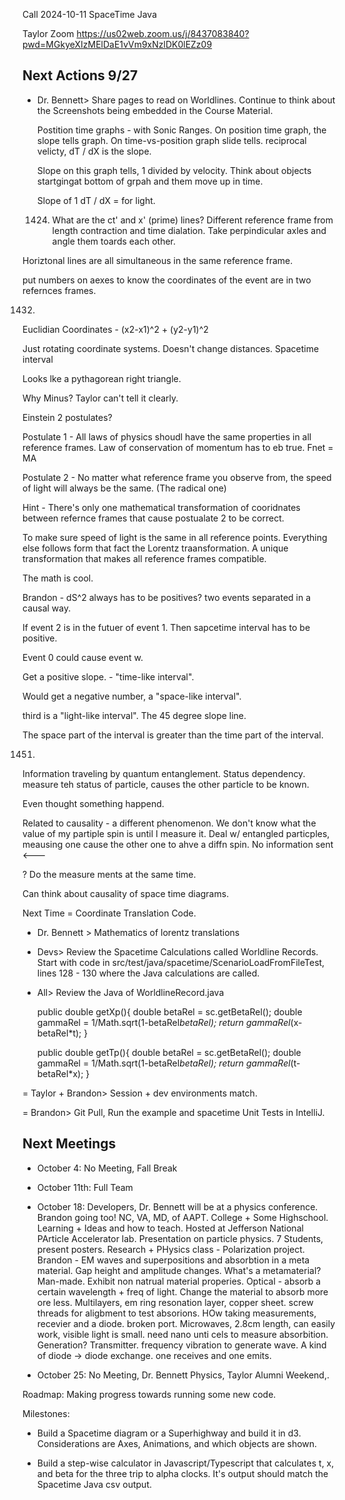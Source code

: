 Call 2024-10-11 SpaceTime Java 

Taylor Zoom https://us02web.zoom.us/j/8437083840?pwd=MGkyeXIzMElDaE1vVm9xNzlDK0lEZz09
 
## Next Actions 9/27

* Dr. Bennett> Share pages to read on Worldlines. Continue to think about the Screenshots being embedded in the Course Material.

	Postition time graphs - with Sonic Ranges.
	On position time graph, the slope tells graph.
	On time-vs-position graph slide tells.
		reciprocal velicty, dT / dX is the slope.

	Slope on this graph tells, 1 divided by velocity.
	Think about objects startgingat bottom of grpah and them move up in time.

	Slope of 1 dT / dX = for light.

	1424. What are the ct' and x' (prime) lines?  Different reference frame from length contraction and time dialation. Take perpindicular axles and angle them toards each other.

Horiztonal lines are all simultaneous in the same reference frame.

put numbers on aexes to know the coordinates of the event are in two refernces frames.

1432. 
Euclidian Coordinates - (x2-x1)^2 + (y2-y1)^2

Just rotating coordinate systems. Doesn't change distances.
Spacetime interval 

Looks lke a pythagorean right triangle.

Why Minus? Taylor can't tell it clearly.

Einstein 2 postulates?

Postulate 1 - All laws of physics shoudl have the same properties in all reference frames.  Law  of conservation of momentum has to eb true.
Fnet = MA

Postulate 2 - No matter what reference frame you observe from, the speed of light will always be the same. (The radical one)

Hint - There's only one mathematical transformation of cooridnates between refernce frames that cause postualate 2 to be correct.

To make sure speed of light is the same in all reference points. 
Everything else follows form that fact
the Lorentz traansformation.
A unique transformation that makes all reference frames compatible.

The math is cool.

Brandon - dS^2 always has to be positives?  two events separated in a causal way.  

If event 2 is in the futuer of event 1.  Then sapcetime interval has to be positive.

Event 0 could cause event w.

Get a positive slope. - "time-like interval".

Would get a negative number, a "space-like interval".

third is a "light-like interval".  The 45 degree slope line.

The space part of the interval is greater than the time part of the interval.

1451. 
Information traveling by quantum entanglement.  Status dependency.
measure teh status of particle, causes the other particle to be known.

Even thought something happend.

Related to causality - a different phenomenon. We don't know what the value of my partiple spin is until I measure it. 
Deal w/ entangled particples, meausing one cause the other one to ahve a diffn spin.  No information sent <--- 

? Do the measure ments at the same time.  

Can think about causality of space time diagrams.


Next Time = Coordinate Translation Code.
	
* Dr. Bennett > Mathematics of lorentz translations

* Devs> Review the Spacetime Calculations called Worldline Records.  Start with code in src/test/java/spacetime/ScenarioLoadFromFileTest, lines 128 - 130 where the Java calculations are called.

* All> Review the Java of WorldlineRecord.java

  
  public double getXp(){
    double betaRel = sc.getBetaRel();
    double gammaRel = 1/Math.sqrt(1-betaRel*betaRel);
    return gammaRel*(x-betaRel*t);
  }
  
  public double getTp(){
    double betaRel = sc.getBetaRel();
    double gammaRel = 1/Math.sqrt(1-betaRel*betaRel);
    return gammaRel*(t-betaRel*x);
  }
  




= Taylor + Brandon> Session + dev environments match.

= Brandon> Git Pull, Run the example and spacetime Unit Tests in IntelliJ.
 
 
## Next Meetings
 
- October 4: No Meeting, Fall Break
 
- October 11th: Full Team
 
- October 18: Developers, Dr. Bennett will be at a physics conference.
	Brandon going too!  NC, VA, MD, of AAPT.  College + Some Highschool.  Learning + Ideas and how to teach.  Hosted at Jefferson National PArticle Accelerator lab.  Presentation on particle physics.
	7 Students, present posters. 
	Research + PHysics class - Polarization project.  
	Brandon - EM waves and superpositions and absorbtion in a meta material.  Gap height and amplitude changes.  What's a metamaterial?  Man-made.  Exhibit non natrual material properies.  Optical - absorb a certain wavelength + freq of light.  Change the material to absorb more ore less.  Multilayers, em ring resonation layer, copper sheet. screw threads for aligbment to test absorions.  HOw taking measurements, recevier and a diode. broken port.  Microwaves, 2.8cm length, can easily work, visible light is small. need nano unti cels to measure absorbition. Generation? Transmitter. frequency vibration to generate wave. A kind of diode -> diode exchange. one receives and one emits.



- October 25: No Meeting, Dr. Bennett Physics, Taylor Alumni Weekend,.
 
 
Roadmap: Making progress towards running some new code.
 
Milestones:
 
- Build a Spacetime diagram or a Superhighway and build it in d3.  Considerations are Axes, Animations, and which objects are shown.
 
- Build a step-wise calculator in Javascript/Typescript that calculates t, x, and beta for the three trip to alpha clocks.  It's output should match the Spacetime Java csv output.
 
 
 

